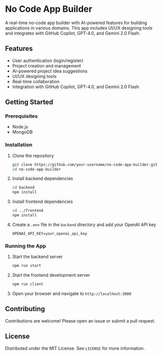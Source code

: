 # No Code App Builder

A real-time no-code app builder with AI-powered features for building applications in various domains. This app includes UI/UX designing tools and integrates with GitHub Copilot, GPT-4.0, and Gemini 2.0 Flash.

## Features

- User authentication (login/register)
- Project creation and management
- AI-powered project idea suggestions
- UI/UX designing tools
- Real-time collaboration
- Integration with GitHub Copilot, GPT-4.0, and Gemini 2.0 Flash

## Getting Started

### Prerequisites

- Node.js
- MongoDB

### Installation

1. Clone the repository
    ```sh
    git clone https://github.com/your-username/no-code-app-builder.git
    cd no-code-app-builder
    ```

2. Install backend dependencies
    ```sh
    cd backend
    npm install
    ```

3. Install frontend dependencies
    ```sh
    cd ../frontend
    npm install
    ```

4. Create a `.env` file in the `backend` directory and add your OpenAI API key
    ```env
    OPENAI_API_KEY=your_openai_api_key
    ```

### Running the App

1. Start the backend server
    ```sh
    npm run start
    ```

2. Start the frontend development server
    ```sh
    npm run client
    ```

3. Open your browser and navigate to `http://localhost:3000`

## Contributing

Contributions are welcome! Please open an issue or submit a pull request.

## License

Distributed under the MIT License. See `LICENSE` for more information.